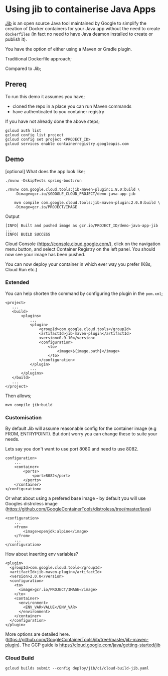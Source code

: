 
# Using jib to containerise Java Apps

[Jib](https://github.com/GoogleContainerTools/jib) is an open source Java tool maintained by Google to simplify the creation of Docker containers for your Java app without the need to create `dockerfiles` (in fact no need to have Java deamon installed to create or publish it). 

You have the option of either using a Maven or Gradle plugin.

Traditional Dockerfile approach;
[](https://cloud.google.com/java/images/docker_build_flow.png)

Compared to Jib;
[](https://cloud.google.com/java/images/jib_build_flow.png)

## Prereq
To run this demo it assumes you have;
* cloned the repo in a place you can run Maven commands
* have authenticated to you container registry  

If you have not already done the above steps;

```
gcloud auth list
gcloud config list project
gcloud config set project <PROJECT_ID>
gcloud services enable containerregistry.googleapis.com

```

## Demo

[optional] What does the app look like;
```
./mvnw -DskipTests spring-boot:run
```

```
./mvnw com.google.cloud.tools:jib-maven-plugin:1.8.0:build \
    -Dimage=gcr.io/$GOOGLE_CLOUD_PROJECT/demo-java-app-jib
```
```
    mvn compile com.google.cloud.tools:jib-maven-plugin:2.0.0:build \
    -Dimage=gcr.io/PROJECT/IMAGE
```

Output
```
[INFO] Built and pushed image as gcr.io/PROJECT_ID/demo-java-app-jib
...
[INFO] BUILD SUCCESS
```
 Cloud Console (https://console.cloud.google.com/), click on the navigation menu button, and select Container Registry on the left panel. You should now see your image has been pushed.

 You can now deploy your container in which ever way you prefer (K8s, Cloud Run etc.)

 ### Extended

 You can help shorten the command by configuring the plugin in the `pom.xml`;

 ```
 <project>
    ...
    <build>
        <plugins>
            ...
            <plugin>
                <groupId>com.google.cloud.tools</groupId>
                <artifactId>jib-maven-plugin</artifactId>
                <version>0.9.10</version>
                <configuration>
                    <to>
                        <image>${image.path}</image>
                    </to>
                </configuration>
            </plugin>
            ...
        </plugins>
    </build>
    ...
</project>
```

Then allows;
```
mvn compile jib:build
```

### Customisation

By default Jib will assume reasonable config for the container image (e.g FROM, ENTRYPOINT). But dont worry you can change these to suite your needs.

Lets say you don't want to use port 8080 and need to use 8082. 


```
configuration>
    ...
    <container>
        <ports>
            <port>8082</port>
        </ports>
    </container>
</configuration>
```

Or what about using a prefered base image - by default you will use Googles distroless image (https://github.com/GoogleContainerTools/distroless/tree/master/java)

```
<configuration>
    ...
    <from>                           
        <image>openjdk:alpine</image>
    </from>
    ...
</configuration>
```

How about inserting env variables? 
```
<plugin>
  <groupId>com.google.cloud.tools</groupId>
  <artifactId>jib-maven-plugin</artifactId>
  <version>2.0.0</version>
  <configuration>
    <to>
      <image>gcr.io/PROJECT/IMAGE</image>
    </to>
    <container>
      <environment>
        <ENV_VAR>VALUE</ENV_VAR>
      </environment>
    </container>
  </configuration>
</plugin>
```



More options are detailed here. (https://github.com/GoogleContainerTools/jib/tree/master/jib-maven-plugin). The GCP guide is https://cloud.google.com/java/getting-started/jib 

### Cloud Build

```
gcloud builds submit --config deploy/jib/ci/cloud-build-jib.yaml
```
